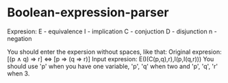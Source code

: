 # Boolean-expression-parser
Expresion:
E - equivalence
I - implication
C - conjuction
D - disjunction
n - negation



You should enter the expersion without spaces, like that:
Original expresion:
[(p ∧ q) ⇒ r] ⇔ [p ⇒ (q ⇒ r)]
Input expresion:
E(I(C(p,q),r),I(p,I(q,r)))
You should use 'p' when you have one variable, 'p', 'q' when two and 'p', 'q', 'r' when 3.
